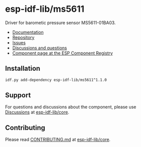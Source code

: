 # esp-idf-lib/ms5611

Driver for barometic pressure sensor MS5611-01BA03.

* [Documentation](https://esp-idf-lib.github.io/ms5611/)
* [Repository](https://github.com/esp-idf-lib/ms5611)
* [Issues](https://github.com/esp-idf-lib/ms5611/issues)
* [Discussions and questions](https://github.com/esp-idf-lib/core/discussions)
* [Component page at the ESP Component Registry](https://components.espressif.com/components/esp-idf-lib/ms5611)

## Installation

```sh
idf.py add-dependency esp-idf-lib/ms5611^1.1.0
```

## Support

For questions and discussions about the component, please use
[Discussions](https://github.com/esp-idf-lib/core/discussions)
at [esp-idf-lib/core](https://github.com/esp-idf-lib/core).

## Contributing

Please read [CONTRIBUTING.md](https://github.com/esp-idf-lib/core/blob/main/CONTRIBUTING.md)
at [esp-idf-lib/core](https://github.com/esp-idf-lib/core).
